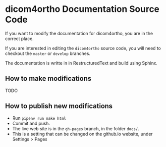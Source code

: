 # dicom4ortho Documentation Source Code

If you want to modify the documentation for dicom4ortho, you are in the correct
place.

If you are interested in editing the `dicom4ortho` source code, you will need
to checkout the `master` or `develop` branches.

The documentation is writte in in RestructuredText and build using Sphinx.

## How to make modifications

TODO

## How to publish new modifications

* Run `pipenv run make html`
* Commit and push.
* The live web site is in the `gh-pages` branch, in the folder `docs/`.
* This is a setting that can be changed on the github.io website, under
  Settings > Pages


